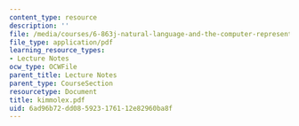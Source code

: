 ```yaml
---
content_type: resource
description: ''
file: /media/courses/6-863j-natural-language-and-the-computer-representation-of-knowledge-spring-2003/6ad96b72dd085923176112e82960ba8f_kimmolex.pdf
file_type: application/pdf
learning_resource_types:
- Lecture Notes
ocw_type: OCWFile
parent_title: Lecture Notes
parent_type: CourseSection
resourcetype: Document
title: kimmolex.pdf
uid: 6ad96b72-dd08-5923-1761-12e82960ba8f
---
```

